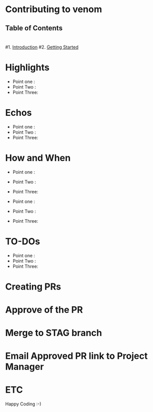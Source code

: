 # Contributing to venom
 ## Table of Contents
 #
 #1. [Introduction](#introduction)
 #2. [Getting Started](#getting-started)

 # Highlights
 
 - Point one : 
 - Point Two :
 - Point Three: 


 # Echos
 
 - Point one : 
 - Point Two :
 - Point Three: 
 
 # How and When 
 

 - Point one : 
 - Point Two :
 - Point Three: 

 - Point one : 
 - Point Two :
 - Point Three: 

 # TO-DOs
 

 - Point one : 
 - Point Two :
 - Point Three: 

 # Creating PRs
 # Approve of the PR
 # Merge to STAG branch
 # Email Approved PR link to Project Manager
 # ETC

Happy Coding :-)

